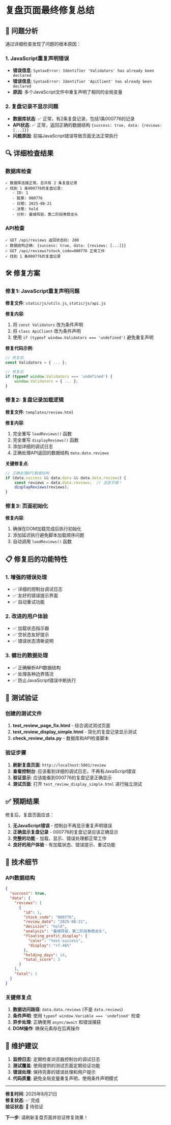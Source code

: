 # 复盘页面最终修复总结

## 🚨 问题分析

通过详细检查发现了问题的根本原因：

### 1. JavaScript重复声明错误
- **错误信息**: `SyntaxError: Identifier 'Validators' has already been declared`
- **错误信息**: `SyntaxError: Identifier 'ApiClient' has already been declared`
- **原因**: 多个JavaScript文件中重复声明了相同的全局变量

### 2. 复盘记录不显示问题
- **数据库状态**: ✅ 正常，有2条复盘记录，包括1条000776的记录
- **API状态**: ✅ 正常，返回正确的数据结构 `{success: true, data: {reviews: [...]}}`
- **问题原因**: 前端JavaScript错误导致页面无法正常执行

## 🔍 详细检查结果

### 数据库检查
```
✓ 数据库连接正常，总共有 2 条复盘记录
✓ 找到 1 条000776的复盘记录:
   - ID: 1
   - 股票: 000776
   - 日期: 2025-08-21
   - 决策: hold
   - 分析: 曼城阵容，第二阶段券商龙头
```

### API检查
```
✓ GET /api/reviews 返回状态码: 200
✓ 数据结构正确: {success: true, data: {reviews: [...]}}
✓ GET /api/reviews?stock_code=000776 正常工作
✓ 找到 1 条000776的复盘记录
```

## 🛠️ 修复方案

### 修复1: JavaScript重复声明问题

**修复文件**: `static/js/utils.js`, `static/js/api.js`

**修复内容**:
1. 将 `const Validators` 改为条件声明
2. 将 `class ApiClient` 改为条件声明
3. 使用 `if (typeof window.Validators === 'undefined')` 避免重复声明

**修复代码示例**:
```javascript
// 修复前
const Validators = { ... };

// 修复后
if (typeof window.Validators === 'undefined') {
    window.Validators = { ... };
}
```

### 修复2: 复盘记录加载逻辑

**修复文件**: `templates/review.html`

**修复内容**:
1. 完全重写 `loadReviews()` 函数
2. 完全重写 `displayReviews()` 函数
3. 添加详细的调试日志
4. 正确处理API返回的数据结构 `data.data.reviews`

**关键修复点**:
```javascript
// 正确处理API数据结构
if (data.success && data.data && data.data.reviews) {
    const reviews = data.data.reviews;  // 这是关键！
    displayReviews(reviews);
}
```

### 修复3: 页面初始化

**修复内容**:
1. 确保在DOM加载完成后执行初始化
2. 添加延迟执行避免脚本加载顺序问题
3. 自动调用 `loadReviews()` 函数

## 📋 修复后的功能特性

### 1. 增强的错误处理
- ✅ 详细的控制台调试日志
- ✅ 友好的错误提示界面
- ✅ 自动重试功能

### 2. 改进的用户体验
- ✅ 加载状态指示器
- ✅ 空状态友好提示
- ✅ 错误状态清晰说明

### 3. 健壮的数据处理
- ✅ 正确解析API数据结构
- ✅ 处理各种边界情况
- ✅ 防止JavaScript错误中断执行

## 🧪 测试验证

### 创建的测试文件
1. **test_review_page_fix.html** - 综合调试测试页面
2. **test_review_display_simple.html** - 简化的复盘记录显示测试
3. **check_review_data.py** - 数据库和API检查脚本

### 验证步骤
1. **刷新复盘页面**: `http://localhost:5001/review`
2. **查看控制台**: 应该看到详细的调试日志，不再有JavaScript错误
3. **验证显示**: 应该能看到000776的复盘记录正确显示
4. **测试页面**: 打开 `test_review_display_simple.html` 进行独立测试

## ✅ 预期结果

修复后，复盘页面应该：

1. **无JavaScript错误** - 控制台不再显示重复声明错误
2. **正确显示复盘记录** - 000776的复盘记录应该正确显示
3. **完整的功能** - 加载、显示、错误处理都正常工作
4. **良好的用户体验** - 有加载状态、错误提示、重试功能

## 🔧 技术细节

### API数据结构
```json
{
  "success": true,
  "data": {
    "reviews": [
      {
        "id": 1,
        "stock_code": "000776",
        "review_date": "2025-08-21",
        "decision": "hold",
        "analysis": "曼城阵容，第二阶段券商龙头",
        "floating_profit_display": {
          "color": "text-success",
          "display": "+7.46%"
        },
        "holding_days": 14,
        "total_score": 3
      }
    ],
    "total": 1
  }
}
```

### 关键修复点
1. **数据访问路径**: `data.data.reviews` (不是 `data.reviews`)
2. **条件声明**: 使用 `typeof window.Variable === 'undefined'` 检查
3. **异步处理**: 正确使用 `async/await` 和错误捕获
4. **DOM操作**: 确保元素存在后再操作

## 📝 维护建议

1. **监控日志**: 定期检查浏览器控制台的调试日志
2. **测试覆盖**: 使用提供的测试页面定期验证功能
3. **错误处理**: 保持完善的错误处理和用户提示
4. **代码质量**: 避免全局变量重复声明，使用条件声明模式

---

**修复时间**: 2025年8月21日  
**修复状态**: ✅ 完成  
**验证状态**: 🧪 待验证  

**下一步**: 请刷新复盘页面并验证修复效果！